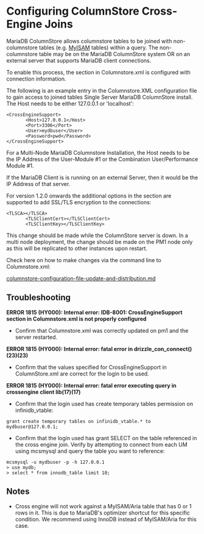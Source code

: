 
# Configuring ColumnStore Cross-Engine Joins

MariaDB ColumnStore allows columnstore tables to be joined with non-columnstore tables (e.g. [MyISAM](../../../server/reference/storage-engines/myisam-storage-engine/myisam-system-variables.md) tables) within a query. The non-columnstore table may be on the MariaDB ColumnStore system OR on an external server that supports MariaDB client connections.


To enable this process, the <CrossEngineSupport> section in Columnstore.xml is configured with connection information.


The following is an example entry in the Columnstore.XML configuration file to gain access to joined tables Single Server MariaDB ColumnStore install. The Host needs to be either 127.0.0.1 or 'localhost':


```
<CrossEngineSupport>
       <Host>127.0.0.1</Host>
       <Port>3306</Port>
       <User>mydbuser</User>
       <Password>pwd</Password>
</CrossEngineSupport>
```

For a Multi-Node MariaDB Columnstore Installation, the Host needs to be the IP Address of the User-Module #1 or the Combination User/Performance Module #1.


If the MariaDB Client is is running on an external Server, then it would be the IP Address of that server.


For version 1.2.0 onwards the additional options in the <CrossEngineSupport> section are supported to add SSL/TLS encryption to the connections:


```
<TLSCA></TLSCA>
       <TLSClientCert></TLSClientCert>
       <TLSClientKey></TLSClientKey>
```

This change should be made while the ColumnStore server is down. In a multi node deployment, the change should be made on the PM1 node only as this will be replicated to other instances upon restart.


Check here on how to make changes via the command line to Columnstore.xml:


[columnstore-configuration-file-update-and-distribution.md](../managing-columnstore-system/columnstore-configuration-file-update-and-distribution.md)


## Troubleshooting


**ERROR 1815 (HY000): Internal error: IDB-8001: CrossEngineSupport section in Columnstore.xml is not properly configured**


* Confirm that Columnstore.xml was correctly updated on pm1 and the server restarted.


**ERROR 1815 (HY000): Internal error: fatal error in drizzle_con_connect()(23)(23)**


* Confirm that the values specified for CrossEngineSupport in ColumnStore.xml are correct for the login to be used.


**ERROR 1815 (HY000): Internal error: fatal error executing query in crossengine client lib(17)(17)**


* Confirm that the login used has create temporary tables permission on infinidb_vtable:


```
grant create temporary tables on infinidb_vtable.* to mydbuser@127.0.0.1;
```


* Confirm that the login used has grant SELECT on the table referenced in the cross engine join. Verify by attempting to connect from each UM using mcsmysql and query the table you want to reference:


```
mcsmysql -u mydbuser -p -h 127.0.0.1 
> use mydb;
> select * from innodb_table limit 10;
```


## Notes


* Cross engine will not work against a MyISAM/Aria table that has 0 or 1 rows in it. This is due to MariaDB's optimizer shortcut for this specific condition. We recommend using InnoDB instead of MyISAM/Aria for this case.

